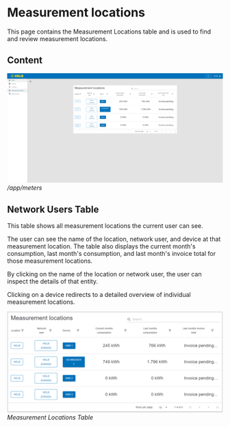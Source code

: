 # Measurement locations

This page contains the Measurement Locations table and is used to find and
review measurement locations.

## Content

![ENMeasurementLocationsPage](../../assets/measurement-locations-page.png)
_/app/meters_

## Network Users Table

This table shows all measurement locations the current user can see.

The user can see the name of the location, network user, and device at that
measurement location. The table also displays the current month's consumption,
last month's consumption, and last month's invoice total for those measurement
locations.

By clicking on the name of the location or network user, the user can inspect
the details of that entity.

Clicking on a device redirects to a detailed overview of individual measurement
locations.

![ENNetworkUsersTable](../../assets/measurement-locations-table.png)
_Measurement Locations Table_
